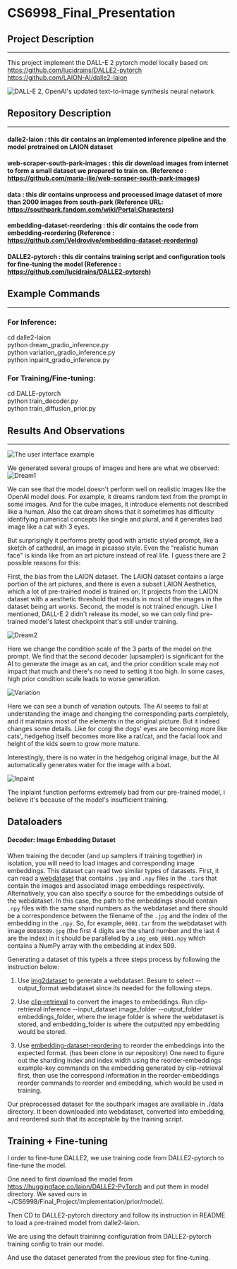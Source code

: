 # CS6998_Final_Presentation

## Project Description
----------------------------------------------------------------------------
This project implement the DALL-E 2 pytorch model locally based on:\
https://github.com/lucidrains/DALLE2-pytorch \
https://github.com/LAION-AI/dalle2-laion

![DALL-E 2,  OpenAI's updated text-to-image synthesis neural network](https://user-images.githubusercontent.com/27121819/208495737-702a0eaf-5af5-46e8-9836-e0a0d91ea5eb.png)



## Repository Description
----------------------------------------------------------------------------
#### dalle2-laion : this dir contains an implemented inference pipeline and the model pretrained on LAION dataset
#### web-scraper-south-park-images : this dir download images from internet to form a small dataset we prepared to train on. (Reference : https://github.com/maria-ilie/web-scraper-south-park-images)
#### data : this dir contains unprocess and processed image dataset of more than 2000 images from south-park (Reference URL: https://southpark.fandom.com/wiki/Portal:Characters)
#### embedding-dataset-reordering : this dir contains the code from embedding-reordering (Reference : https://github.com/Veldrovive/embedding-dataset-reordering)
#### DALLE2-pytorch : this dir contains training script and configuration tools for fine-tuning the model (Reference : https://github.com/lucidrains/DALLE2-pytorch)

## Example Commands        
----------------------------------------------------------------------------
### For Inference: 
cd dalle2-laion \
python dream_gradio_inference.py \
python variation_gradio_inference.py \
python inpaint_gradio_inference.py

### For Training/Fine-tuning: 
cd DALLE-pytorch \
python train_decoder.py \
python train_diffusion_prior.py 

## Results And Observations  
----------------------------------------------------------------------------
![The user interface example](https://user-images.githubusercontent.com/27121819/208494611-330da5b6-328a-467e-b528-e18df404e7db.png)

We generated several groups of images and here are what we observed:
![Dream1](https://user-images.githubusercontent.com/27121819/208494915-8e55c0c0-21ba-4096-a733-b994a308c727.png)

We can see that the model doesn't perform well on realistic images like the OpenAI model does. For example, it dreams random text from the prompt in some images. And for the cube images, it introduce elements not described like a human. Also the cat dream shows that it sometimes has difficulty identifying numerical concepts like single and plural, and it generates bad image like a cat with 3 eyes.

But surprisingly it performs pretty good with artistic styled prompt, like a sketch of cathedral, an image in picasso style. Even the "realistic  human face" is kinda like from an art picture instead of real life. I guess there are 2 possible reasons for this: 

First, the bias from the LAION dataset. The LAION dataset contains a large portion of the art pictures, and there is even a subset LAION Aesthetics, which a lot of pre-trained model is trained on. It projects from the LAION dataset with a aesthetic threshold that results in most of the images in the dataset being art works. 
Second, the model is not trained enough. Like I mentioned, DALL-E 2 didn't release its model, so we can only find pre-trained model's latest checkpoint that's still under training.

![Dream2](https://user-images.githubusercontent.com/27121819/208494988-def2063e-9895-457e-a559-7394d58946fa.png)

Here we change the condition scale of the 3 parts of the model on the prompt. We find that the second decoder (upsampler) is significant for the AI to generate the image as an cat, and the prior condition scale may not impact that much and there's no need to setting it too high. In some cases, high prior condition scale leads to worse generation.

![Variation](https://user-images.githubusercontent.com/27121819/208495011-063e157a-5c2e-484f-afd4-dab6eb2d1784.png)

Here we can see a bunch of variation outputs. The AI seems to fail at understanding the image and changing the corresponding parts completely, and it maintains most of the elements in the original picture. But it indeed changes some details. Like for corgi the dogs' eyes are becoming more like cats', hedgehog itself becomes more like a rat/cat, and the facial look and height of the kids seem to grow more mature. 

Interestingly, there is no water in the hedgehog original image, but the AI automatically generates water for the image with a boat.

![Inpaint](https://user-images.githubusercontent.com/27121819/208495203-cf11d34e-643c-4215-b2f2-db04d60c466d.png)

The inplaint function performs extremely bad from our pre-trained model, i believe it's because of the model's insufficient training.

## Dataloaders

#### Decoder: Image Embedding Dataset

When training the decoder (and up samplers if training together) in isolation, you will need to load images and corresponding image embeddings. This dataset can read two similar types of datasets. First, it can read a [webdataset](https://github.com/webdataset/webdataset) that contains `.jpg` and `.npy` files in the `.tar`s that contain the images and associated image embeddings respectively. Alternatively, you can also specify a source for the embeddings outside of the webdataset. In this case, the path to the embeddings should contain `.npy` files with the same shard numbers as the webdataset and there should be a correspondence between the filename of the `.jpg` and the index of the embedding in the `.npy`. So, for example, `0001.tar` from the webdataset with image `00010509.jpg` (the first 4 digits are the shard number and the last 4 are the index) in it should be paralleled by a `img_emb_0001.npy` which contains a NumPy array with the embedding at index 509.

Generating a dataset of this typeis a three steps process by following the instruction below:
1. Use [img2dataset](https://github.com/rom1504/img2dataset) to generate a webdataset. Besure to select --output_format webdataset since its needed for the following steps.

2. Use [clip-retrieval](https://github.com/rom1504/clip-retrieval) to convert the images to embeddings. Run clip-retrieval inference --input_dataset image_folder --output_folder embeddings_folder, where the image folder is where the webdataset is stored, and embedding_folder is where the outputted npy embedding would be stored.

3. Use [embedding-dataset-reordering](https://github.com/Veldrovive/embedding-dataset-reordering) to reorder the embeddings into the expected format. (has been clone in our repository) One need to figure out the sharding index and index width using the reorder-embeddings example-key commands on the embedding generated by clip-retrieval first, then use the correspond information in the reorder-embeddings reorder commands to reorder and embedding, which would be used in training.

Our preprocessed dataset for the southpark images are availiable in ./data directory. It been downloaded into webdataset, converted into embedding, and reordered such that its acceptable by the training script.

## Training + Fine-tuning

I order to fine-tune DALLE2, we use training code from DALLE2-pytorch to fine-tune the model.

One need to first download the model from https://huggingface.co/laion/DALLE2-PyTorch and put them in model directory. We saved ours in ~/CS6998/Final_Project/Implementation/prior/model/.

Then CD to DALLE2-pytorch directory and follow its instruction in README to load a pre-trained model from dalle2-laion. 

We are using the default traininng configuration from DALLE2-pytorch training config to train our model.

And use the dataset generated from the previous step for fine-tuning.